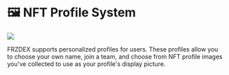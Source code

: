 # 🖼 NFT Profile System

![](../../.gitbook/assets/nft-profiles-header.png)

FRZDEX supports personalized profiles for users. These profiles allow you to choose your own name, join a team, and choose from NFT profile images you've collected to use as your profile's display picture.
